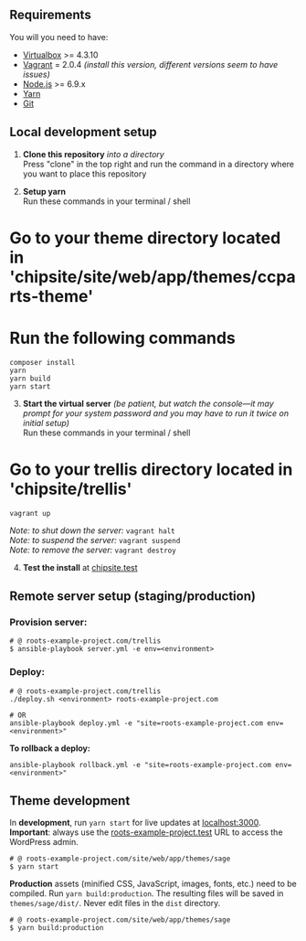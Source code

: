 ## Requirements

You will you need to have:

* [Virtualbox](https://www.virtualbox.org/wiki/Downloads) >= 4.3.10
* [Vagrant](https://releases.hashicorp.com/vagrant/2.0.4/) = 2.0.4 *(install this version, different versions seem to have issues)*
* [Node.js](http://nodejs.org/) >= 6.9.x
* [Yarn](https://yarnpkg.com/en/docs/install)
* [Git](https://git-scm.com)

## Local development setup

1. **Clone this repository** *into a directory*  
  Press "clone" in the top right and run the command in a directory where you want to place this repository

2. **Setup yarn**  
  Run these commands in your terminal / shell  
  # Go to your theme directory located in 'chipsite/site/web/app/themes/ccparts-theme'  
  # Run the following commands  
  ```composer install```  
  ```yarn```  
  ```yarn build```  
  ```yarn start```

3. **Start the virtual server** *(be patient, but watch the console––it may prompt for your system password and you may have to run it twice on initial setup)*  
  Run these commands in your terminal / shell
  # Go to your trellis directory located in 'chipsite/trellis'  
  ```vagrant up```

  _Note: to shut down the server:_ `vagrant halt`  
  _Note: to suspend the server:_ `vagrant suspend`  
  _Note: to remove the server:_ `vagrant destroy`  

4. **Test the install** at [chipsite.test](http://chipsite.test/)

## Remote server setup (staging/production)

### Provision server:
```shell
# @ roots-example-project.com/trellis
$ ansible-playbook server.yml -e env=<environment>
```

### Deploy:
```shell
# @ roots-example-project.com/trellis
./deploy.sh <environment> roots-example-project.com

# OR
ansible-playbook deploy.yml -e "site=roots-example-project.com env=<environment>"
```

**To rollback a deploy:**
```shell
ansible-playbook rollback.yml -e "site=roots-example-project.com env=<environment>"
```

## Theme development

In **development**, run `yarn start` for live updates at [localhost:3000](http://localhost:3000). **Important**: always use the [roots-example-project.test](http://roots-example-project.test/wp/wp-admin/) URL to access the WordPress admin.
```shell
# @ roots-example-project.com/site/web/app/themes/sage
$ yarn start
```

**Production** assets (minified CSS, JavaScript, images, fonts, etc.) need to be compiled. Run `yarn build:production`. The resulting files will be saved in `themes/sage/dist/`. Never edit files in the `dist` directory.

```shell
# @ roots-example-project.com/site/web/app/themes/sage
$ yarn build:production
```
